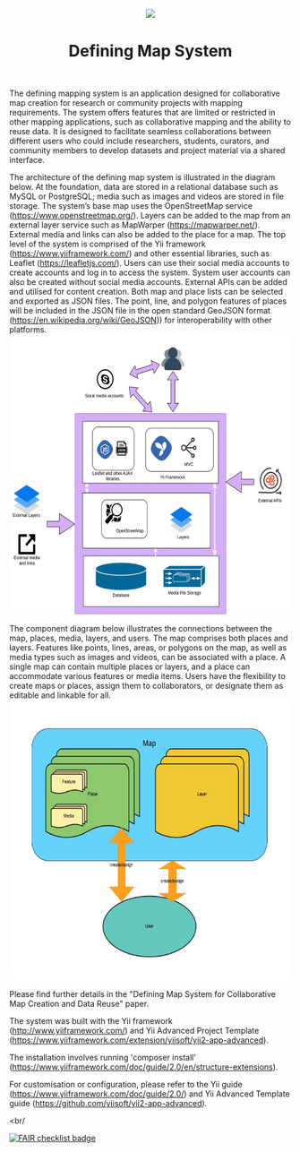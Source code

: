 <p align="center">
    <a href="https://github.com/yiisoft" target="_blank">
        <img src="https://avatars0.githubusercontent.com/u/993323" height="100px">
    </a>
    <h1 align="center">Defining Map System</h1>
    <br>
</p>

The defining mapping system is an application designed for collaborative map creation for research or community projects with mapping requirements. The system offers features that are limited or restricted in other mapping applications, such as collaborative mapping and the ability to reuse data. It is designed to facilitate seamless collaborations between different users who could include researchers, students, curators, and community members to develop datasets and project material via a shared interface.

The architecture of the defining map system is illustrated in the diagram below. At the foundation, data are stored in a relational database such as MySQL or PostgreSQL; media such as images and videos are stored in file storage. The system’s base map uses the OpenStreetMap service (https://www.openstreetmap.org/). Layers can be added to the map from an external layer service such as MapWarper (https://mapwarper.net/). External media and links can also be added to the place for a map. The top level of the system is comprised of the Yii framework (https://www.yiiframework.com/) and other essential libraries, such as Leaflet (https://leafletjs.com/). Users can use their social media accounts to create accounts and log in to access the system. System user accounts can also be created without social media accounts. External APIs can be added and utilised for content creation. Both map and place lists can be selected and exported as JSON files. The point, line, and polygon features of places will be included in the JSON file in the open standard GeoJSON format (https://en.wikipedia.org/wiki/GeoJSON)) for interoperability with other platforms. <br/>
<img src="./diagram_architecture.png" height="500px">

The component diagram below illustrates the connections between the map, places, media, layers, and users. The map comprises both places and layers. Features like points, lines, areas, or polygons on the map, as well as media types such as images and videos, can be associated with a place. A single map can contain multiple places or layers, and a place can accommodate various features or media items. Users have the flexibility to create maps or places, assign them to collaborators, or designate them as editable and linkable for all. <br/>
<img src="./diagram_component.png" height="500px">

Please find further details in the "Defining Map System for Collaborative Map Creation and Data Reuse" paper.

The system was built with the Yii framework (http://www.yiiframework.com/) and Yii Advanced Project Template (https://www.yiiframework.com/extension/yiisoft/yii2-app-advanced). 

The installation involves running 'composer install' (https://www.yiiframework.com/doc/guide/2.0/en/structure-extensions).

For customisation or configuration, please refer to the Yii guide (https://www.yiiframework.com/doc/guide/2.0/) and Yii Advanced Template guide (https://github.com/yiisoft/yii2-app-advanced).

<br/<br/>


<a href="https://fairsoftwarechecklist.net/v0.2?f=21&a=31112&i=31222&r=123">
  <img src="https://fairsoftwarechecklist.net/badge.svg" alt="FAIR checklist badge">
</a>